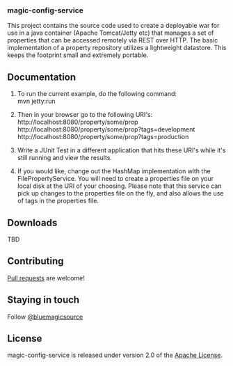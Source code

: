 ### magic-config-service
This project contains the source code used to create a deployable war for use in a java container (Apache Tomcat/Jetty etc) that manages a set of properties that can be accessed remotely via REST over HTTP. The basic implementation of a property repository utilizes a lightweight datastore. This keeps the footprint small and extremely portable.

## Documentation
1) To run the current example, do the following command:
<br>mvn jetty:run

2) Then in your browser go to the following URI's:
<br>http://localhost:8080/property/some/prop
<br>http://localhost:8080/property/some/prop?tags=development
<br>http://localhost:8080/property/some/prop?tags=production
    
3)  Write a JUnit Test in a different application that hits these URI's while it's still running and view the results.

4)  If you would like, change out the HashMap implementation with the FilePropertyService.  You
will need to create a properties file on your local disk at the URI of your choosing.  Please note
that this service can pick up changes to the properties file on the fly, and also allows the use
of tags in the properties file.

## Downloads
TBD

## Contributing
[Pull requests](http://help.github.com/send-pull-requests) are welcome!

## Staying in touch
Follow [@bluemagicsource](http://twitter.com/bluemagicsource)

## License
magic-config-service is released under version 2.0 of the
[Apache License](http://www.apache.org/licenses/LICENSE-2.0).
